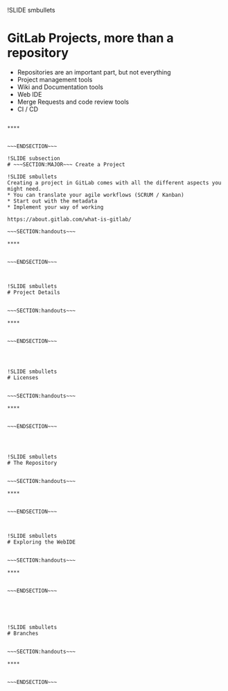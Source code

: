 !SLIDE smbullets
# GitLab Projects, more than a repository

* Repositories are an important part, but not everything
* Project management tools
* Wiki and Documentation tools
* Web IDE
* Merge Requests and code review tools
* CI / CD

~~~SECTION:handouts~~~

****


~~~ENDSECTION~~~

!SLIDE subsection
# ~~~SECTION:MAJOR~~~ Create a Project

!SLIDE smbullets
Creating a project in GitLab comes with all the different aspects you might need.
* You can translate your agile workflows (SCRUM / Kanban)
* Start out with the metadata
* Implement your way of working

https://about.gitlab.com/what-is-gitlab/

~~~SECTION:handouts~~~

****


~~~ENDSECTION~~~



!SLIDE smbullets
# Project Details


~~~SECTION:handouts~~~

****


~~~ENDSECTION~~~




!SLIDE smbullets
# Licenses


~~~SECTION:handouts~~~

****


~~~ENDSECTION~~~




!SLIDE smbullets
# The Repository


~~~SECTION:handouts~~~

****


~~~ENDSECTION~~~



!SLIDE smbullets
# Exploring the WebIDE


~~~SECTION:handouts~~~

****


~~~ENDSECTION~~~





!SLIDE smbullets
# Branches


~~~SECTION:handouts~~~

****


~~~ENDSECTION~~~
